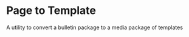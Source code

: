 Page to Template
================

A utility to convert a bulletin package to a media package of templates